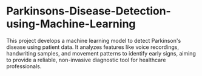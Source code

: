 # Parkinsons-Disease-Detection-using-Machine-Learning
This project develops a machine learning model to detect Parkinson's disease using patient data. It analyzes features like voice recordings, handwriting samples, and movement patterns to identify early signs, aiming to provide a reliable, non-invasive diagnostic tool for healthcare professionals.
